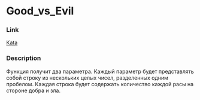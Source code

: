 # Good_vs_Evil

### Link

[Kata](https://www.codewars.com/kata/52761ee4cffbc69732000738)

### Description

Функция получит два параметра. Каждый параметр будет представлять собой строку из нескольких целых чисел, разделенных одним пробелом. Каждая строка будет содержать количество каждой расы на стороне добра и зла.
